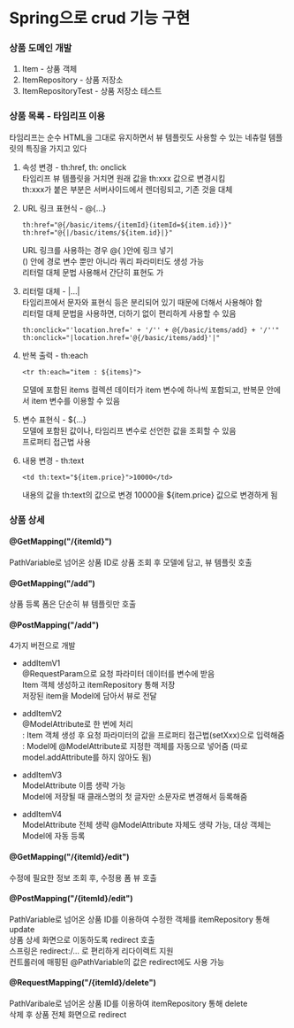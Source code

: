 # Spring으로 crud 기능 구현

### 상품 도메인 개발
1. Item - 상품 객체
2. ItemRepository - 상품 저장소
3. ItemRepositoryTest - 상품 저장소 테스트

### 상품 목록 - 타임리프 이용
타임리프는 순수 HTML을 그대로 유지하면서 뷰 템플릿도 사용할 수 있는 네츄럴 템플릿의 특징을 가지고 있다
1. 속성 변경 - th:href, th: onclick   
   타임리프 뷰 템플릿을 거치면 원래 값을 th:xxx 값으로 변경시킴   
   th:xxx가 붙은 부분은 서버사이드에서 렌더링되고, 기존 것을 대체
   
2. URL 링크 표현식 - @{...}   
   ```
   th:href="@{/basic/items/{itemId}(itemId=${item.id})}"
   th:href="@{|/basic/items/${item.id}|}"
   ```
   URL 링크를 사용하는 경우 @{ }안에 링크 넣기    
   () 안에 경로 변수 뿐만 아니라 쿼리 파라미터도 생성 가능    
   리터럴 대체 문법 사용해서 간단히 표현도 가
   
3. 리터럴 대체 - |...|   
   타임리프에서 문자와 표현식 등은 분리되어 있기 때문에 더해서 사용해야 함    
   리터럴 대체 문법을 사용하면, 더하기 없이 편리하게 사용할 수 있음
   ```
   th:onclick="'location.href=' + '/'' + @{/basic/items/add} + '/''"
   th:onclick="|location.href='@{/basic/items/add}'|"
   ```

4. 반복 출력 - th:each    
   ```
   <tr th:each="item : ${items}">
   ```
   모델에 포함된 items 컬렉션 데이터가 item 변수에 하나씩 포함되고, 반복문 안에서 item 변수를 이용할 수 있음

5. 변수 표현식 - ${...}    
   모델에 포함된 값이나, 타임리프 변수로 선언한 값을 조회할 수 있음    
   프로퍼티 접근법 사용
   
6. 내용 변경 - th:text    
   ```
   <td th:text="${item.price}">10000</td>
   ```
   내용의 값을 th:text의 값으로 변경
   10000을 ${item.price} 값으로 변경하게 됨
   
### 상품 상세
#### @GetMapping("/{itemId}")
PathVariable로 넘어온 상품 ID로 상품 조회 후 모델에 담고, 뷰 템플릿 호출

#### @GetMapping("/add")
상품 등록 폼은 단순히 뷰 템플릿만 호출

#### @PostMapping("/add")
4가지 버전으로 개발
- addItemV1    
  @RequestParam으로 요청 파라미터 데이터를 변수에 받음    
  Item 객체 생성하고 itemRepository 통해 저장    
  저장된 item을 Model에 담아서 뷰로 전달
  
- addItemV2    
  @ModelAttribute로 한 번에 처리   
  : Item 객체 생성 후 요청 파라미터의 값을 프로퍼티 접근법(setXxx)으로 입력해줌
  : Model에 @ModelAttribute로 지정한 객체를 자동으로 넣어줌 (따로 model.addAttribute를 하지 않아도 됨)
  
- addItemV3    
  ModelAttribute 이름 생략 가능    
  Model에 저장될 때 클래스명의 첫 글자만 소문자로 변경해서 등록해줌
  
- addItemV4      
  ModelAttribute 전체 생략
  @ModelAttribute 자체도 생략 가능, 대상 객체는 Model에 자동 등록
  
#### @GetMapping("/{itemId}/edit")
수정에 필요한 정보 조회 후, 수정용 폼 뷰 호출

#### @PostMapping("/{itemId}/edit")
PathVariable로 넘어온 상품 ID를 이용하여 수정한 객체를 itemRepository 통해 update    
상품 상세 화면으로 이동하도록 redirect 호출    
스프링은 redirect:/... 로 편리하게 리다이렉트 지원     
컨트롤러에 매핑된 @PathVariable의 값은 redirect에도 사용 가능

#### @RequestMapping("/{itemId}/delete")
PathVaribale로 넘어온 상품 ID를 이용하여 itemRepository 통해 delete    
삭제 후 상품 전체 화면으로 redirect

